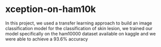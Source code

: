 # xception-on-ham10k
In this project, we used a transfer learning approach to build an image classification model for the classification of skin lesion, we trained our model specifically on the ham10000 dataset available on kaggle and we were able to achieve a 93.6% accuracy
